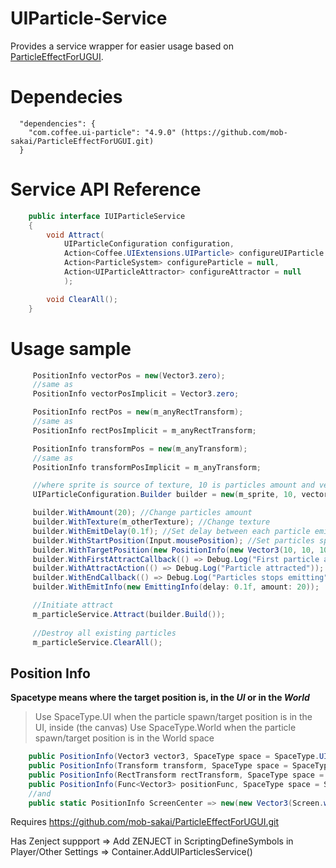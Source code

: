 # UIParticle-Service

Provides a service wrapper for easier usage based on [ParticleEffectForUGUI](https://github.com/mob-sakai/ParticleEffectForUGUI.git).

# Dependecies

```
  "dependencies": {
    "com.coffee.ui-particle": "4.9.0" (https://github.com/mob-sakai/ParticleEffectForUGUI.git)
  }
```


# Service API Reference

```csharp
    public interface IUIParticleService
    {
        void Attract(
            UIParticleConfiguration configuration,
            Action<Coffee.UIExtensions.UIParticle> configureUIParticle = null,
            Action<ParticleSystem> configureParticle = null,
            Action<UIParticleAttractor> configureAttractor = null
            );

        void ClearAll();
    }
```

# Usage sample

```csharp
     PositionInfo vectorPos = new(Vector3.zero);
     //same as
     PositionInfo vectorPosImplicit = Vector3.zero;

     PositionInfo rectPos = new(m_anyRectTransform);
     //same as
     PositionInfo rectPosImplicit = m_anyRectTransform;

     PositionInfo transformPos = new(m_anyTransform);
     //same as
     PositionInfo transformPosImplicit = m_anyTransform;

     //where sprite is source of texture, 10 is particles amount and vectorPos is particles destination position
     UIParticleConfiguration.Builder builder = new(m_sprite, 10, vectorPos);

     builder.WithAmount(20); //Change particles amount
     builder.WithTexture(m_otherTexture); //Change texture
     builder.WithEmitDelay(0.1f); //Set delay between each particle emit
     builder.WithStartPosition(Input.mousePosition); //Set particles spawn point to cursor position
     builder.WithTargetPosition(new PositionInfo(new Vector3(10, 10, 10)));
     builder.WithFirstAttractCallback(() => Debug.Log("First particle attracted"));
     builder.WithAttractAction(() => Debug.Log("Particle attracted"));
     builder.WithEndCallback(() => Debug.Log("Particles stops emitting"));
     builder.WithEmitInfo(new EmittingInfo(delay: 0.1f, amount: 20));

     //Initiate attract
     m_particleService.Attract(builder.Build());
    
     //Destroy all existing particles
     m_particleService.ClearAll();
```

## Position Info
**Spacetype means where the target position is, in the _UI_ or in the _World_**

>Use SpaceType.UI when the particle spawn/target position is in the UI, inside (the canvas)
>Use SpaceType.World when the particle spawn/target position is in the World space 

```csharp
    public PositionInfo(Vector3 vector3, SpaceType space = SpaceType.UI)
    public PositionInfo(Transform transform, SpaceType space = SpaceType.World, bool updatePositionOnUpdate = true)
    public PositionInfo(RectTransform rectTransform, SpaceType space = SpaceType.UI, bool updatePositionOnUpdate = true)
    public PositionInfo(Func<Vector3> positionFunc, SpaceType space = SpaceType.UI, bool updatePositionOnUpdate = true)
    //and
    public static PositionInfo ScreenCenter => new(new Vector3(Screen.width / 2f, Screen.height / 2f, 0));
```

Requires
https://github.com/mob-sakai/ParticleEffectForUGUI.git

Has Zenject suppport => Add ZENJECT in ScriptingDefineSymbols in Player/Other Settings => Container.AddUIParticlesService()
